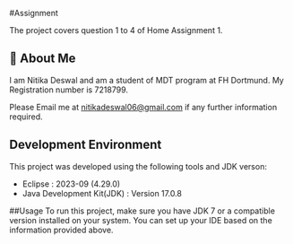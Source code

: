 #Assignment

The project covers question 1 to 4 of Home Assignment 1.

## 🚀 About Me
I am Nitika Deswal and am a student of MDT program at FH Dortmund. My Registration number is 7218799.

Please Email me at nitikadeswal06@gmail.com if any further information required.


## Development Environment

This project was developed using the following tools and JDK verson:

- Eclipse : 2023-09 (4.29.0)
- Java Development Kit(JDK) : Version 17.0.8

##Usage
To run this project, make sure you have JDK 7 or a compatible version installed on your system. You can set up your IDE based on the information provided above.
